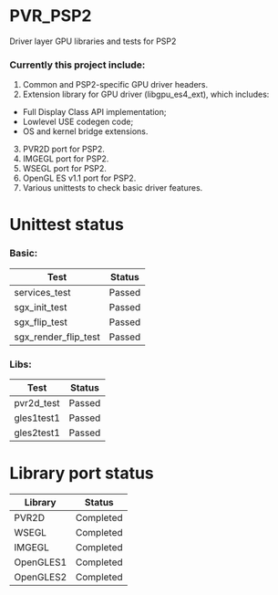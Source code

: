 # PVR_PSP2
Driver layer GPU libraries and tests for PSP2

### Currently this project include:

1. Common and PSP2-specific GPU  driver headers.
2. Extension library for GPU driver (libgpu_es4_ext), which includes:
 - Full Display Class API implementation;
 - Lowlevel USE codegen code;
 - OS and kernel bridge extensions.
3. PVR2D port for PSP2.
4. IMGEGL port for PSP2.
5. WSEGL port for PSP2.
6. OpenGL ES v1.1 port for PSP2.
7. Various unittests to check basic driver features.

# Unittest status

### Basic:

| Test  | Status |
| ------------- | ------------- |
| services_test | Passed  |
| sgx_init_test | Passed  |
| sgx_flip_test | Passed  |
| sgx_render_flip_test | Passed |

### Libs:

| Test  | Status |
| ------------- | ------------- |
| pvr2d_test | Passed  |
| gles1test1 | Passed  |
| gles2test1 | Passed  |

# Library port status

| Library  | Status |
| ------------- | ------------- |
| PVR2D | Completed  |
| WSEGL | Completed  |
| IMGEGL | Completed  |
| OpenGLES1 | Completed  |
| OpenGLES2 | Completed  |
